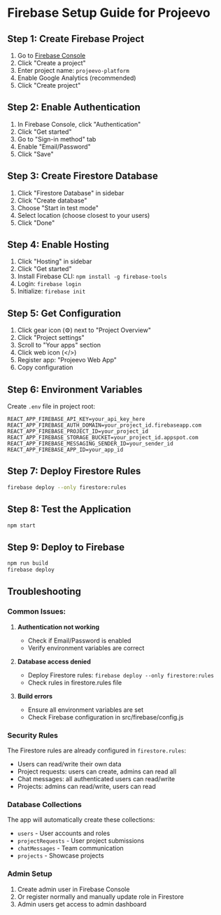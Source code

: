 # Firebase Setup Guide for Projeevo

## Step 1: Create Firebase Project

1. Go to [Firebase Console](https://console.firebase.google.com/)
2. Click "Create a project"
3. Enter project name: `projeevo-platform`
4. Enable Google Analytics (recommended)
5. Click "Create project"

## Step 2: Enable Authentication

1. In Firebase Console, click "Authentication"
2. Click "Get started"
3. Go to "Sign-in method" tab
4. Enable "Email/Password"
5. Click "Save"

## Step 3: Create Firestore Database

1. Click "Firestore Database" in sidebar
2. Click "Create database"
3. Choose "Start in test mode"
4. Select location (choose closest to your users)
5. Click "Done"

## Step 4: Enable Hosting

1. Click "Hosting" in sidebar
2. Click "Get started"
3. Install Firebase CLI: `npm install -g firebase-tools`
4. Login: `firebase login`
5. Initialize: `firebase init`

## Step 5: Get Configuration

1. Click gear icon (⚙️) next to "Project Overview"
2. Click "Project settings"
3. Scroll to "Your apps" section
4. Click web icon (</>)
5. Register app: "Projeevo Web App"
6. Copy configuration

## Step 6: Environment Variables

Create `.env` file in project root:

```env
REACT_APP_FIREBASE_API_KEY=your_api_key_here
REACT_APP_FIREBASE_AUTH_DOMAIN=your_project_id.firebaseapp.com
REACT_APP_FIREBASE_PROJECT_ID=your_project_id
REACT_APP_FIREBASE_STORAGE_BUCKET=your_project_id.appspot.com
REACT_APP_FIREBASE_MESSAGING_SENDER_ID=your_sender_id
REACT_APP_FIREBASE_APP_ID=your_app_id
```

## Step 7: Deploy Firestore Rules

```bash
firebase deploy --only firestore:rules
```

## Step 8: Test the Application

```bash
npm start
```

## Step 9: Deploy to Firebase

```bash
npm run build
firebase deploy
```

## Troubleshooting

### Common Issues:

1. **Authentication not working**
   - Check if Email/Password is enabled
   - Verify environment variables are correct

2. **Database access denied**
   - Deploy Firestore rules: `firebase deploy --only firestore:rules`
   - Check rules in firestore.rules file

3. **Build errors**
   - Ensure all environment variables are set
   - Check Firebase configuration in src/firebase/config.js

### Security Rules

The Firestore rules are already configured in `firestore.rules`:

- Users can read/write their own data
- Project requests: users can create, admins can read all
- Chat messages: all authenticated users can read/write
- Projects: admins can read/write, users can read

### Database Collections

The app will automatically create these collections:
- `users` - User accounts and roles
- `projectRequests` - User project submissions
- `chatMessages` - Team communication
- `projects` - Showcase projects

### Admin Setup

1. Create admin user in Firebase Console
2. Or register normally and manually update role in Firestore
3. Admin users get access to admin dashboard 